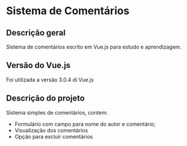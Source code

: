 # Sistema de Comentários
## Descrição geral
Sistema de comentários escrito em Vue.js para estudo e aprendizagem.

## Versão do Vue.js
Foi utilizada a versão 3.0.4 di Vue.js

## Descrição do projeto
Sistema simples de comentários, contem:
 - Formulário com campo para nome do autor e comentário;
 - Visualização dos comentários
 - Opção para excluir comentários

